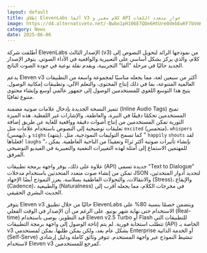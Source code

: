 ```yaml
---
layout: default
title: إطلاق ElevenLabs ألفا V3 كلام معبر و API حوار متعدد اللغات
image: https://d4.alternativeto.net/-Bwbo1pH106E7QDe6HtUre0debEwKF7bVmKqh7neaUI/rs:fill:1520:760:0/g:ce:0:0/YWJzOi8vZGlzdC9jb250ZW50LzE3NDkxNjc5Nzc3NzYucG5n.png
category: News
date: 2025-06-06
---
```


أطلقت شركة ElevenLabs الإصدار الثالث (v3) من نموذجها الرائد لتحويل النصوص إلى كلام، والذي يركز بشكل أساسي على التعبيرية والواقعية في الأداء الصوتي. يتوفر الإصدار الجديد حاليًا في مرحلة "ألفا" التجريبية، ويقدم نقلة نوعية في جودة الصوت الناتج.

يدعم Eleven v3 أكثر من سبعين لغة، مما يجعله مناسبًا لمجموعة واسعة من التطبيقات العالمية المتنوعة، بما في ذلك إنتاج المحتوى، والتعلم الآلي، وتطبيقات إمكانية الوصول. يتيح هذا التوسع اللغوي للمستخدمين الوصول إلى جمهور عالمي أوسع وإنشاء محتوى متنوع ثقافيًا.

تتميز النسخة الجديدة بإدخال علامات صوتية مضمنة (Inline Audio Tags) تمنح المستخدمين تحكمًا دقيقًا في النبرة، والعاطفة، والإشارات غير اللفظية. هذه الميزة الثورية تمكن المستخدمين من إنتاج أصوات دقيقة وواقعية للغاية عن طريق إضافة تعليقات توضيحية إلى النصوص باستخدام علامات مثل `excited` (متحمس)، `whispers` (يهمس)، و `sighs` (يتنهد). كما تسمح التوليفات النموذجية، مثل " `happily` `shouts` لقد فعلناها! `laughs` "، بإنشاء تأثيرات صوتية أكثر ثراءً وتعقيدًا من الناحية العاطفية. يمكن للمهتمين الاستماع إلى أمثلة لهذه التغييرات النغمية والتعبيرية في الفيديو التوضيحي المرفق.

علاوة على ذلك، يوفر واجهة برمجة تطبيقات (API) جديدة تسمى "Text to Dialogue" تمكن من إنشاء صوت متعدد المتحدثين باستخدام مدخلات JSON لتحديد أدوار المتحدثين، والانتقالات، والتحولات العاطفية بسلاسة. يعزز النموذج أيضًا الإجهاد (Stress)، والإيقاع (Cadence)، والطبيعية (Naturalness) في مخرجات الكلام، مما يجعله أقرب إلى الحديث البشري الحقيقي.

يتوفر Eleven v3 حاليًا من خلال تطبيق ElevenLabs ويتضمن خصمًا بنسبة 80% على الاستخدام حتى نهاية شهر يونيو. على الرغم من أن الإصدار في الوقت الفعلي (Real-time) قيد التطوير، يوصى باستخدام Eleven v2.5 Turbo أو Flash للتطبيقات التي تتطلب استجابة فورية. لم يتم إتاحة الوصول إلى واجهة برمجة التطبيقات (API) الخاصة بـ v3 بشكل عام بعد، ولكن يمكن طلبها. يمكن لمستخدمي Enterprise أو الخدمة الذاتية (Self-Serve) تنشيط النموذج عبر واجهة المستخدم. تتوفر وثائق كاملة ودليل إرشادي لاستخدام Eleven v3 كمرجع للمستخدمين.
